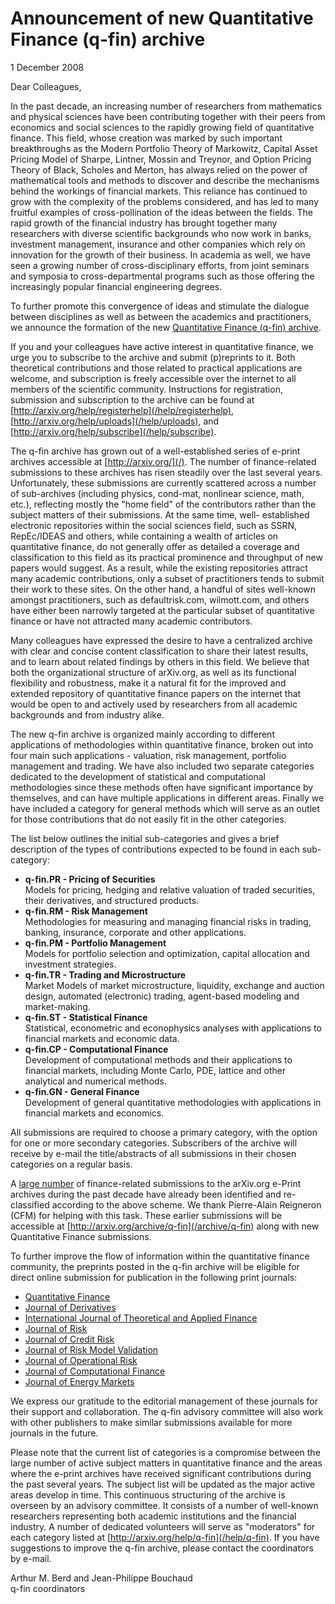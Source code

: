 # Announcement of new Quantitative Finance (q-fin) archive

1 December 2008

Dear Colleagues,

In the past decade, an increasing number of researchers from mathematics
and physical sciences have been contributing together with their peers
from economics and social sciences to the rapidly growing field of
quantitative finance. This field, whose creation was marked by such
important breakthroughs as the Modern Portfolio Theory of Markowitz,
Capital Asset Pricing Model of Sharpe, Lintner, Mossin and Treynor, and
Option Pricing Theory of Black, Scholes and Merton, has always relied on
the power of mathematical tools and methods to discover and describe the
mechanisms behind the workings of financial markets. This reliance has
continued to grow with the complexity of the problems considered, and
has led to many fruitful examples of cross-pollination of the ideas
between the fields. The rapid growth of the financial industry has
brought together many researchers with diverse scientific backgrounds
who now work in banks, investment management, insurance and other
companies which rely on innovation for the growth of their business. In
academia as well, we have seen a growing number of cross-disciplinary
efforts, from joint seminars and symposia to cross-departmental programs
such as those offering the increasingly popular financial engineering
degrees.

To further promote this convergence of ideas and stimulate the dialogue
between disciplines as well as between the academics and practitioners,
we announce the formation of the new [Quantitative Finance (q-fin)
archive](/archive/q-fin).

If you and your colleagues have active interest in quantitative finance,
we urge you to subscribe to the archive and submit (p)reprints to it.
Both theoretical contributions and those related to practical
applications are welcome, and subscription is freely accessible over the
internet to all members of the scientific community. Instructions for
registration, submission and subscription to the archive can be found at
[http://arxiv.org/help/registerhelp](/help/registerhelp),
[http://arxiv.org/help/uploads](/help/uploads), and
[http://arxiv.org/help/subscribe](/help/subscribe).

The q-fin archive has grown out of a well-established series of e-print
archives accessible at [http://arxiv.org/](/). The number of
finance-related submissions to these archives has risen steadily over
the last several years. Unfortunately, these submissions are currently
scattered across a number of sub-archives (including physics, cond-mat,
nonlinear science, math, etc.), reflecting mostly the "home field" of
the contributors rather than the subject matters of their submissions.
At the same time, well- established electronic repositories within the
social sciences field, such as SSRN, RepEc/IDEAS and others, while
containing a wealth of articles on quantitative finance, do not
generally offer as detailed a coverage and classification to this field
as its practical prominence and throughput of new papers would suggest.
As a result, while the existing repositories attract many academic
contributions, only a subset of practitioners tends to submit their work
to these sites. On the other hand, a handful of sites well-known amongst
practitioners, such as defaultrisk.com, wilmott.com, and others have
either been narrowly targeted at the particular subset of quantitative
finance or have not attracted many academic contributors.

Many colleagues have expressed the desire to have a centralized archive
with clear and concise content classification to share their latest
results, and to learn about related findings by others in this field. We
believe that both the organizational structure of arXiv.org, as well as
its functional flexibility and robustness, make it a natural fit for the
improved and extended repository of quantitative finance papers on the
internet that would be open to and actively used by researchers from all
academic backgrounds and from industry alike.

The new q-fin archive is organized mainly according to different
applications of methodologies within quantitative finance, broken out
into four main such applications - valuation, risk management, portfolio
management and trading. We have also included two separate categories
dedicated to the development of statistical and computational
methodologies since these methods often have significant importance by
themselves, and can have multiple applications in different areas.
Finally we have included a category for general methods which will serve
as an outlet for those contributions that do not easily fit in the other
categories.

The list below outlines the initial sub-categories and gives a brief
description of the types of contributions expected to be found in each
sub-category:

  - **q-fin.PR - Pricing of Securities**  
    Models for pricing, hedging and relative valuation of traded
    securities, their derivatives, and structured products.
  - **q-fin.RM - Risk Management**  
    Methodologies for measuring and managing financial risks in trading,
    banking, insurance, corporate and other applications.
  - **q-fin.PM - Portfolio Management**  
    Models for portfolio selection and optimization, capital allocation
    and investment strategies.
  - **q-fin.TR - Trading and Microstructure**  
    Market Models of market microstructure, liquidity, exchange and
    auction design, automated (electronic) trading, agent-based modeling
    and market-making.
  - **q-fin.ST - Statistical Finance**  
    Statistical, econometric and econophysics analyses with applications
    to financial markets and economic data.
  - **q-fin.CP - Computational Finance**  
    Development of computational methods and their applications to
    financial markets, including Monte Carlo, PDE, lattice and other
    analytical and numerical methods.
  - **q-fin.GN - General Finance**  
    Development of general quantitative methodologies with applications
    in financial markets and economics.

All submissions are required to choose a primary category, with the
option for one or more secondary categories. Subscribers of the archive
will receive by e-mail the title/abstracts of all submissions in their
chosen categories on a regular basis.

A [large number](/help/stats/2006_by_area/q-fin_monthly.png) of
finance-related submissions to the arXiv.org e-Print archives during the
past decade have already been identified and re-classified according to
the above scheme. We thank Pierre-Alain Reigneron (CFM) for helping with
this task. These earlier submissions will be accessible at
[http://arxiv.org/archive/q-fin](/archive/q-fin) along with new
Quantitative Finance submissions.

To further improve the flow of information within the quantitative
finance community, the preprints posted in the q-fin archive will be
eligible for direct online submission for publication in the following
print journals:

  - [Quantitative Finance](http://www.tandf.co.uk/journals/rquf)
  - [Journal of Derivatives](http://www.iijournals.com/JOD/)
  - [International Journal of Theoretical and Applied
    Finance](http://www.worldscinet.com/ijtaf/)
  - [Journal of Risk](http://www.thejournalofrisk.com/)
  - [Journal of Credit Risk](http://www.journalofcreditrisk.com/)
  - [Journal of Risk Model
    Validation](http://www.journalofriskmodelvalidation.com/)
  - [Journal of Operational
    Risk](http://www.journalofoperationalrisk.com/)
  - [Journal of Computational
    Finance](http://www.journalofcomputationalfinance.com/)
  - [Journal of Energy Markets](http://www.journalofenergymarkets.com/)

We express our gratitude to the editorial management of these journals
for their support and collaboration. The q-fin advisory committee will
also work with other publishers to make similar submissions available
for more journals in the future.

Please note that the current list of categories is a compromise between
the large number of active subject matters in quantitative finance and
the areas where the e-print archives have received significant
contributions during the past several years. The subject list will be
updated as the major active areas develop in time. This continuous
structuring of the archive is overseen by an advisory committee. It
consists of a number of well-known researchers representing both
academic institutions and the financial industry. A number of dedicated
volunteers will serve as "moderators" for each category listed at
[http://arxiv.org/help/q-fin](/help/q-fin). If you have suggestions to
improve the q-fin archive, please contact the coordinators by e-mail.

Arthur M. Berd and Jean-Philippe Bouchaud  
q-fin coordinators
